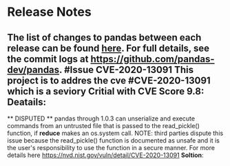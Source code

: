 Release Notes
=============

The list of changes to pandas between each release can be found
[here](https://pandas.pydata.org/pandas-docs/stable/whatsnew/index.html). For full
details, see the commit logs at https://github.com/pandas-dev/pandas.
#Issue CVE-2020-13091
**This project is to addres the cve #CVE-2020-13091 which is a seviory Critial with CVE Score 9.8**:
**Deatails:**
-----------
** DISPUTED ** pandas through 1.0.3 can unserialize and execute commands from an untrusted file that is passed to the read_pickle() function, if __reduce__ makes an os.system call. NOTE: third parties dispute this issue because the read_pickle() function is documented as unsafe and it is the user's responsibility to use the function in a secure manner.
For more details here https://nvd.nist.gov/vuln/detail/CVE-2020-13091
**Soltion**:
